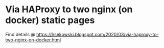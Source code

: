 # Via HAProxy to two nginx (on docker) static pages

Find details @ https://hsekowski.blogspot.com/2020/03/via-haproxy-to-two-nginx-on-docker.html
